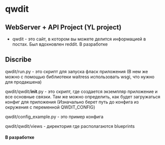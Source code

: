 # qwdit
## WebServer + API Project (YL project)

 *  qwdit - это сайт, в котором вы можете делится информацией в постах. Был вдохновлен reddit. В разработке

## Discribe
qwdit/run.py - это скрипт для запуска фласк приложения (В нем же можно с помощью библиотеки waitress использовать wsgi, что нужно для продакшена)

qwdit/qwdit/__init__.py - это скрипт, где создается экземпляр приложение
и все основные связки. Там же можно определить, как будет загружаться
конфиг для приложения (Изначально берет путь до конфига из окружения с
переменной QWDIT_CONFIG)

qwdit/config_example.py - это пример конфига

qwdit/qwdit/views - директория где располагаются blueprints

#### В разработке